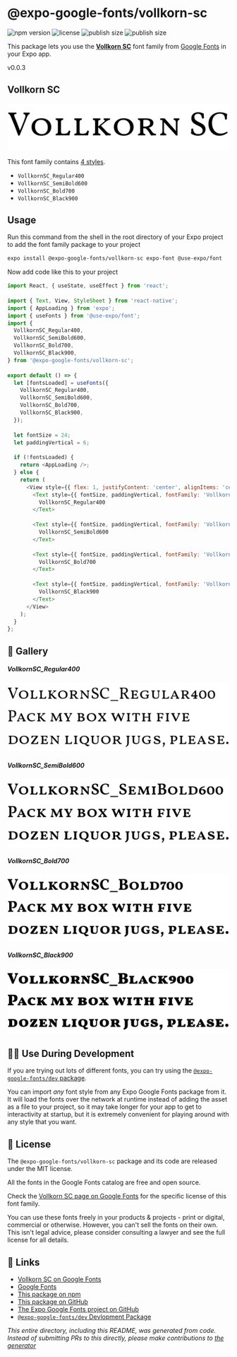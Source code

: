 # @expo-google-fonts/vollkorn-sc

![npm version](https://flat.badgen.net/npm/v/@expo-google-fonts/vollkorn-sc)
![license](https://flat.badgen.net/github/license/expo/google-fonts)
![publish size](https://flat.badgen.net/packagephobia/install/@expo-google-fonts/vollkorn-sc)
![publish size](https://flat.badgen.net/packagephobia/publish/@expo-google-fonts/vollkorn-sc)

This package lets you use the [**Vollkorn SC**](https://fonts.google.com/specimen/Vollkorn+SC) font family from [Google Fonts](https://fonts.google.com/) in your Expo app.

v0.0.3

## Vollkorn SC

![Vollkorn SC](./font-family.png)

This font family contains [4 styles](#-gallery).

- `VollkornSC_Regular400`
- `VollkornSC_SemiBold600`
- `VollkornSC_Bold700`
- `VollkornSC_Black900`

## Usage

Run this command from the shell in the root directory of your Expo project to add the font family package to your project
```sh
expo install @expo-google-fonts/vollkorn-sc expo-font @use-expo/font
```

Now add code like this to your project
```js
import React, { useState, useEffect } from 'react';

import { Text, View, StyleSheet } from 'react-native';
import { AppLoading } from 'expo';
import { useFonts } from '@use-expo/font';
import {
  VollkornSC_Regular400,
  VollkornSC_SemiBold600,
  VollkornSC_Bold700,
  VollkornSC_Black900,
} from '@expo-google-fonts/vollkorn-sc';

export default () => {
  let [fontsLoaded] = useFonts({
    VollkornSC_Regular400,
    VollkornSC_SemiBold600,
    VollkornSC_Bold700,
    VollkornSC_Black900,
  });

  let fontSize = 24;
  let paddingVertical = 6;

  if (!fontsLoaded) {
    return <AppLoading />;
  } else {
    return (
      <View style={{ flex: 1, justifyContent: 'center', alignItems: 'center' }}>
        <Text style={{ fontSize, paddingVertical, fontFamily: 'VollkornSC_Regular400' }}>
          VollkornSC_Regular400
        </Text>

        <Text style={{ fontSize, paddingVertical, fontFamily: 'VollkornSC_SemiBold600' }}>
          VollkornSC_SemiBold600
        </Text>

        <Text style={{ fontSize, paddingVertical, fontFamily: 'VollkornSC_Bold700' }}>
          VollkornSC_Bold700
        </Text>

        <Text style={{ fontSize, paddingVertical, fontFamily: 'VollkornSC_Black900' }}>
          VollkornSC_Black900
        </Text>
      </View>
    );
  }
};

```

## 🔡 Gallery

##### VollkornSC_Regular400
![VollkornSC_Regular400](./3a204e8e6e256d182887114991a86b3853bd7b370eb298c5c5358a4924e94326.ttf.png)

##### VollkornSC_SemiBold600
![VollkornSC_SemiBold600](./c3f8bc857ab58e19ba62ee008373ba5b707f586065cc0a59e68cf3781b1075f5.ttf.png)

##### VollkornSC_Bold700
![VollkornSC_Bold700](./0281449b729b1b8cb680dbcd00fd7d2e9d40ff24c858a834e3670997a561aea3.ttf.png)

##### VollkornSC_Black900
![VollkornSC_Black900](./b95dc90d6b58551cd5cadf844986de95a70432ebf303eaf23270184113144a67.ttf.png)


## 👩‍💻 Use During Development

If you are trying out lots of different fonts, you can try using the [`@expo-google-fonts/dev` package](https://github.com/expo/google-fonts/tree/master/font-packages/dev#readme).

You can import *any* font style from any Expo Google Fonts package from it. It will load the fonts
over the network at runtime instead of adding the asset as a file to your project, so it may take longer
for your app to get to interactivity at startup, but it is extremely convenient
for playing around with any style that you want.

## 📖 License

The `@expo-google-fonts/vollkorn-sc` package and its code are released under the MIT license.

All the fonts in the Google Fonts catalog are free and open source.

Check the [Vollkorn SC page on Google Fonts](https://fonts.google.com/specimen/Vollkorn+SC) for the specific license of this font family.

You can use these fonts freely in your products & projects - print or digital, commercial or otherwise. However, you can't sell the fonts on their own. This isn't legal advice, please consider consulting a lawyer and see the full license for all details.

## 🔗 Links

- [Vollkorn SC on Google Fonts](https://fonts.google.com/specimen/Vollkorn+SC)
- [Google Fonts](https://fonts.google.com/)
- [This package on npm](https://www.npmjs.com/package/@expo-google-fonts/vollkorn-sc)
- [This package on GitHub](https://github.com/expo/google-fonts/tree/master/font-packages/vollkorn-sc)
- [The Expo Google Fonts project on GitHub](https://github.com/expo/google-fonts)
- [`@expo-google-fonts/dev` Devlopment Package](https://github.com/expo/google-fonts/tree/master/font-packages/dev)


*This entire directory, including this README, was generated from code. Instead of submitting PRs to this directly, please make contributions to [the generator](https://github.com/expo/google-fonts/tree/master/packages/generator)*
